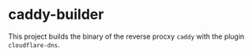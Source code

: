 # caddy-builder

This project builds the binary of the reverse procxy `caddy` with the plugin `cloudflare-dns`.
